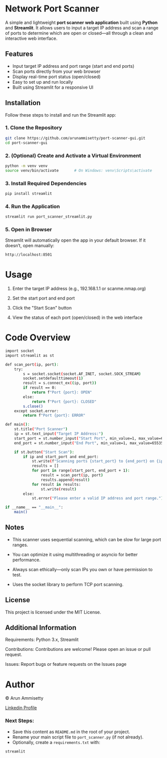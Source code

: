 # Network Port Scanner

A simple and lightweight **port scanner web application** built using **Python** and **Streamlit**. It allows users to input a target IP address and scan a range of ports to determine which are open or closed—all through a clean and interactive web interface.

## Features

- Input target IP address and port range (start and end ports)
- Scan ports directly from your web browser
- Display real-time port status (open/closed)
- Easy to set up and run locally
- Built using Streamlit for a responsive UI

## Installation

Follow these steps to install and run the Streamlit app:

### 1. Clone the Repository

```bash
git clone https://github.com/arunammisetty/port-scanner-gui.git
cd port-scanner-gui
```

### 2. (Optional) Create and Activate a Virtual Environment

```bash
python -m venv venv
source venv/bin/activate       # On Windows: venv\Scripts\activate
```

### 3. Install Required Dependencies

```bash
pip install streamlit
```

### 4. Run the Application

```bash
streamlit run port_scanner_streamlit.py
```

### 5. Open in Browser

Streamlit will automatically open the app in your default browser.
If it doesn’t, open manually:

```bash
http://localhost:8501
```

# Usage

1. Enter the target IP address (e.g., 192.168.1.1 or scanme.nmap.org)


2. Set the start port and end port


3. Click the "Start Scan" button


4. View the status of each port (open/closed) in the web interface



# Code Overview

```bash
import socket
import streamlit as st

def scan_port(ip, port):
    try:
        s = socket.socket(socket.AF_INET, socket.SOCK_STREAM)
        socket.setdefaulttimeout(1)
        result = s.connect_ex((ip, port))
        if result == 0:
            return f"Port {port}: OPEN"
        else:
            return f"Port {port}: CLOSED"
        s.close()
    except socket.error:
        return f"Port {port}: ERROR"

def main():
    st.title("Port Scanner")
    ip = st.text_input("Target IP Address:")
    start_port = st.number_input("Start Port", min_value=1, max_value=65535, value=1)
    end_port = st.number_input("End Port", min_value=1, max_value=65535, value=1024)

    if st.button("Start Scan"):
        if ip and start_port and end_port:
            st.write(f"Scanning ports {start_port} to {end_port} on {ip}...")
            results = []
            for port in range(start_port, end_port + 1):
                result = scan_port(ip, port)
                results.append(result)
            for result in results:
                st.write(result)
        else:
            st.error("Please enter a valid IP address and port range.")

if __name__ == "__main__":
    main()
```

## Notes

- This scanner uses sequential scanning, which can be slow for large port ranges.

- You can optimize it using multithreading or asyncio for better performance.

- Always scan ethically—only scan IPs you own or have permission to test.

- Uses the socket library to perform TCP port scanning.


## License

This project is licensed under the MIT License.


## Additional Information

Requirements: Python 3.x, Streamlit

Contributions: Contributions are welcome! Please open an issue or pull request.

Issues: Report bugs or feature requests on the Issues page


# Author

© Arun Ammisetty

[Linkedin Profile](https://www.linkedin.com/in/arun-ammisetty)

### Next Steps:
- Save this content as `README.md` in the root of your project.
- Rename your main script file to `port_scanner.py` (if not already).
- Optionally, create a `requirements.txt` with:

```text
streamlit
